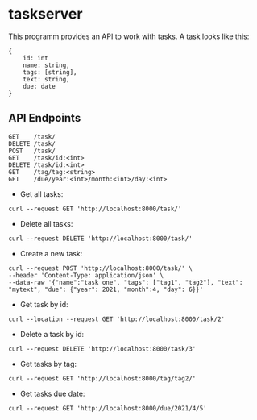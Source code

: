 # taskserver

This programm provides an API to work with tasks. A task looks like this:
```
{
    id: int
    name: string,
    tags: [string],
    text: string,
    due: date
}
```

## API Endpoints

```
GET    /task/
DELETE /task/
POST   /task/
GET    /task/id:<int>
DELETE /task/id:<int>
GET    /tag/tag:<string>
GET    /due/year:<int>/month:<int>/day:<int>
```

* Get all tasks:
```
curl --request GET 'http://localhost:8000/task/'
```

* Delete all tasks:
```
curl --request DELETE 'http://localhost:8000/task/'
```

* Create a new task:
```
curl --request POST 'http://localhost:8000/task/' \
--header 'Content-Type: application/json' \
--data-raw '{"name":"task one", "tags": ["tag1", "tag2"], "text": "mytext", "due": {"year": 2021, "month":4, "day": 6}}'
```

* Get task by id:
```
curl --location --request GET 'http://localhost:8000/task/2'
```

* Delete a task by id:
```
curl --request DELETE 'http://localhost:8000/task/3'
```

* Get tasks by tag:
```
curl --request GET 'http://localhost:8000/tag/tag2/'
```

* Get tasks due date:
```
curl --request GET 'http://localhost:8000/due/2021/4/5'
```
